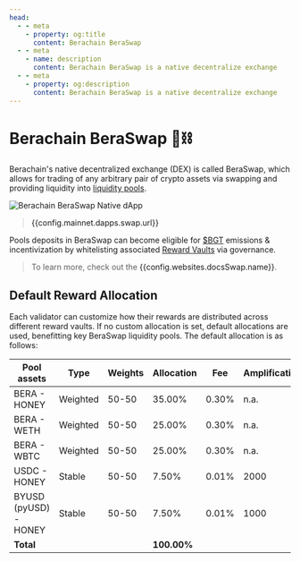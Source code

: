 ```yaml
---
head:
  - - meta
    - property: og:title
      content: Berachain BeraSwap
  - - meta
    - name: description
      content: Berachain BeraSwap is a native decentralize exchange
  - - meta
    - property: og:description
      content: Berachain BeraSwap is a native decentralize exchange
---
```


<script setup>
  import config from '@berachain/config/constants.json';
</script>

# Berachain BeraSwap 🐻⛓️

Berachain's native decentralized exchange (DEX) is called BeraSwap, which allows for trading of any arbitrary pair of crypto assets via swapping and providing liquidity into [liquidity pools](/learn/help/glossary#liquidity-pool).

<a target="_blank" :href="config.mainnet.dapps.swap.url ">

![Berachain BeraSwap Native dApp](/assets/beraswap.png)

</a>

> <a target="_blank" :href="config.mainnet.dapps.swap.url">{{config.mainnet.dapps.swap.url}}</a>

Pools deposits in BeraSwap can become eligible for [$BGT](/learn/pol/tokens/bgt) emissions & incentivization by whitelisting associated [Reward Vaults](/learn/pol/rewardvaults) via governance.

> To learn more, check out the <a :href="config.websites.docsSwap.url">{{config.websites.docsSwap.name}}</a>.

## Default Reward Allocation

Each validator can customize how their rewards are distributed across different reward vaults. If no custom allocation is set, default allocations are used, benefitting key BeraSwap liquidity pools. The default allocation is as follows:

| Pool assets           | Type     | Weights | Allocation  | Fee   | Amplification |
| --------------------- | -------- | ------- | ----------- | ----- | ------------- |
| BERA - HONEY          | Weighted | 50-50   | 35.00%      | 0.30% | n.a.          |
| BERA - WETH           | Weighted | 50-50   | 25.00%      | 0.30% | n.a.          |
| BERA - WBTC           | Weighted | 50-50   | 25.00%      | 0.30% | n.a.          |
| USDC - HONEY          | Stable   | 50-50   | 7.50%       | 0.01% | 2000          |
| BYUSD (pyUSD) - HONEY | Stable   | 50-50   | 7.50%       | 0.01% | 1000          |
| **Total**             |          |         | **100.00%** |       |               |
